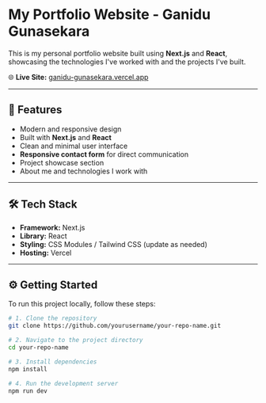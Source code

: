 # My Portfolio Website - Ganidu Gunasekara

This is my personal portfolio website built using **Next.js** and **React**, showcasing the technologies I've worked with and the projects I've built.

🌐 **Live Site:** [ganidu-gunasekara.vercel.app](https://ganidu-gunasekara.vercel.app/)

---

## 🚀 Features

- Modern and responsive design
- Built with **Next.js** and **React**
- Clean and minimal user interface
- **Responsive contact form** for direct communication
- Project showcase section
- About me and technologies I work with

---

## 🛠️ Tech Stack

- **Framework:** Next.js
- **Library:** React
- **Styling:** CSS Modules / Tailwind CSS (update as needed)
- **Hosting:** Vercel

---

## ⚙️ Getting Started

To run this project locally, follow these steps:

```bash
# 1. Clone the repository
git clone https://github.com/yourusername/your-repo-name.git

# 2. Navigate to the project directory
cd your-repo-name

# 3. Install dependencies
npm install

# 4. Run the development server
npm run dev
